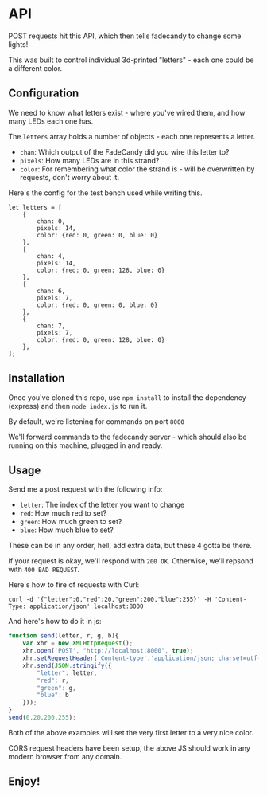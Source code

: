 # API

POST requests hit this API, which then tells fadecandy to change some lights!

This was built to control individual 3d-printed "letters" - each one could be a different color.

## Configuration

We need to know what letters exist - where you've wired them, and how many LEDs each one has.

The `letters` array holds a number of objects - each one represents a letter.

- `chan`: Which output of the FadeCandy did you wire this letter to?
- `pixels`: How many LEDs are in this strand?
- `color`: For remembering what color the strand is - will be overwritten by requests, don't worry about it.

Here's the config for the test bench used while writing this.

```
let letters = [
	{
		chan: 0,
		pixels: 14,
		color: {red: 0,	green: 0, blue: 0}
	},
	{
		chan: 4,
		pixels: 14,
		color: {red: 0, green: 128, blue: 0}
	},
	{
		chan: 6,
		pixels: 7,
		color: {red: 0,	green: 0, blue: 0}
	},
	{
		chan: 7,
		pixels: 7,
		color: {red: 0, green: 128, blue: 0}
	},
];
```

## Installation

Once you've cloned this repo, use `npm install` to install the dependency (express) and then `node index.js` to run it.

By default, we're listening for commands on port `8000`

We'll forward commands to the fadecandy server - which should also be running on this machine, plugged in and ready.

## Usage

Send me a post request with the following info:

- `letter`: The index of the letter you want to change
- `red`: How much red to set?
- `green`: How much green to set?
- `blue`: How much blue to set?

These can be in any order, hell, add extra data, but these 4 gotta be there.

If your request is okay, we'll respond with `200 OK`. Otherwise, we'll repsond with `400 BAD REQUEST`.

Here's how to fire of requests with Curl:

```
curl -d '{"letter":0,"red":20,"green":200,"blue":255}' -H 'Content-Type: application/json' localhost:8000
```

And here's how to do it in js:

```js
function send(letter, r, g, b){
	var xhr = new XMLHttpRequest();
	xhr.open('POST', "http://localhost:8000", true);
	xhr.setRequestHeader('Content-type','application/json; charset=utf-8');
	xhr.send(JSON.stringify({
		"letter": letter,
		"red": r,
		"green": g,
		"blue": b
	}));
}
send(0,20,200,255);
```

Both of the above examples will set the very first letter to a very nice color.

CORS request headers have been setup, the above JS should work in any modern browser from any domain.

## Enjoy!
